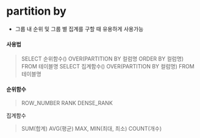 # partition by
- 그룹 내 순위 및 그룹 별 집계를 구할 때 유용하게 사용가능

#### 사용법
>SELECT 순위함수() OVER(PARTITION BY 컬럼명 ORDER BY 컬럼명) FROM 테이블명
SELECT 집계함수() OVER(PARTITION BY 컬럼명) FROM 테이블명

#### 순위함수
>ROW_NUMBER
RANK
DENSE_RANK

집계함수

> SUM(합계)
AVG(평균)
MAX, MIN(최대, 최소)
COUNT(개수)
